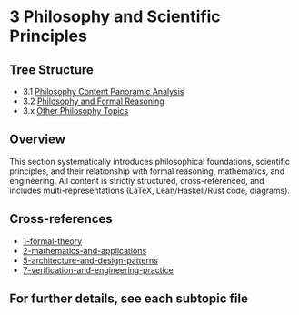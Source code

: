 # 3 Philosophy and Scientific Principles

## Tree Structure

- 3.1 [Philosophy Content Panoramic Analysis](./3.1-philosophy-content-panoramic-analysis.md)
- 3.2 [Philosophy and Formal Reasoning](./3.2-philosophy-and-formal-reasoning.md)
- 3.x [Other Philosophy Topics](./3.x-other-philosophy-topics.md)

## Overview

This section systematically introduces philosophical foundations, scientific principles, and their relationship with formal reasoning, mathematics, and engineering. All content is strictly structured, cross-referenced, and includes multi-representations (LaTeX, Lean/Haskell/Rust code, diagrams).

## Cross-references

- [1-formal-theory](../1-formal-theory/README.md)
- [2-mathematics-and-applications](../2-mathematics-and-applications/README.md)
- [5-architecture-and-design-patterns](../5-architecture-and-design-patterns/README.md)
- [7-verification-and-engineering-practice](../7-verification-and-engineering-practice/README.md)

## For further details, see each subtopic file
